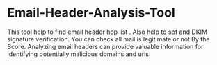 # Email-Header-Analysis-Tool
This tool help to find email header hop list . Also help to spf and DKIM signature verification. You can check all mail is legitimate or not By the Score. Analyzing email headers can provide valuable information for identifying potentially malicious domains and urls.

